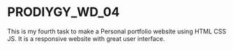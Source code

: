 # PRODIYGY_WD_04
This is my fourth task to make a Personal portfolio website using HTML CSS JS. It is a responsive website with great user interface.
